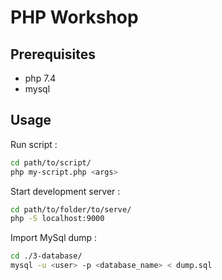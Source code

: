# PHP Workshop

## Prerequisites

- php 7.4
- mysql

## Usage

Run script :
```bash
cd path/to/script/
php my-script.php <args>
```

Start development server :
```bash
cd path/to/folder/to/serve/
php -S localhost:9000
```

Import MySql dump :
```bash
cd ./3-database/
mysql -u <user> -p <database_name> < dump.sql
```
